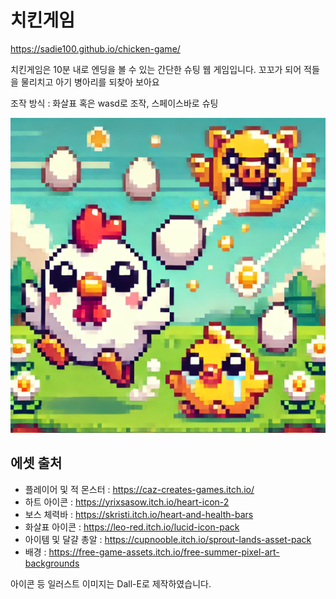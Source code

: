 # 치킨게임

https://sadie100.github.io/chicken-game/

치킨게임은 10분 내로 엔딩을 볼 수 있는 간단한 슈팅 웹 게임입니다.
꼬꼬가 되어 적들을 물리치고 아기 병아리를 되찾아 보아요

조작 방식 : 화살표 혹은 wasd로 조작, 스페이스바로 슈팅

![image](/public/assets/illusts/main.jpg)

## 에셋 출처

-   플레이어 및 적 몬스터 : https://caz-creates-games.itch.io/
-   하트 아이콘 : https://yrixsasow.itch.io/heart-icon-2
-   보스 체력바 : https://skristi.itch.io/heart-and-health-bars
-   화살표 아이콘 : https://leo-red.itch.io/lucid-icon-pack
-   아이템 및 달걀 총알 : https://cupnooble.itch.io/sprout-lands-asset-pack
-   배경 : https://free-game-assets.itch.io/free-summer-pixel-art-backgrounds

아이콘 등 일러스트 이미지는 Dall-E로 제작하였습니다.

